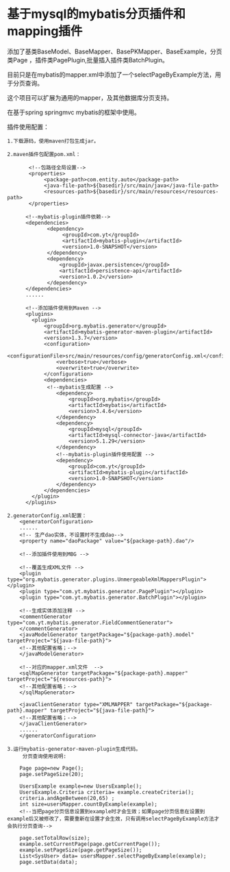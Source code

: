 
# 基于mysql的mybatis分页插件和mapping插件

添加了基类BaseModel、BaseMapper、BasePKMapper、BaseExample，分页类Page
，插件类PagePlugin,批量插入插件类BatchPlugin。

目前只是在mybatis的mapper.xml中添加了一个selectPageByExample方法，用于分页查询。

这个项目可以扩展为通用的mapper，及其他数据库分页支持。

在基于spring springmvc mybatis的框架中使用。

插件使用配置：

	1.下载源码，使用maven打包生成jar。

	2.maven插件包配置pom.xml：

           <!--包路径全局设置-->
           <properties>
                <package-path>com.entity.auto</package-path>
                <java-file-path>${basedir}/src/main/java</java-file-path>
                <resources-path>${basedir}/src/main/resources</resources-path>
           </properties>

          <!--mybatis-plugin插件依赖-->
          <dependencies>
                 <dependency>
                      <groupId>com.yt</groupId>
                      <artifactId>mybatis-plugin</artifactId>
                      <version>1.0-SNAPSHOT</version>
                 </dependency>
                 <dependency>
                     <groupId>javax.persistence</groupId>
                     <artifactId>persistence-api</artifactId>
                     <version>1.0.2</version>
                 </dependency>
          </dependencies>
          ......

          <!--添加插件使用到Maven -->
          <plugins>
            <plugin>
                <groupId>org.mybatis.generator</groupId>
                <artifactId>mybatis-generator-maven-plugin</artifactId>
                <version>1.3.7</version>
                <configuration>
                    <configurationFile>src/main/resources/config/generatorConfig.xml</configurationFile>
                    <verbose>true</verbose>
                    <overwrite>true</overwrite>
                </configuration>
                <dependencies>
                 <!--mybatis生成配置 -->
                    <dependency>
                        <groupId>org.mybatis</groupId>
                        <artifactId>mybatis</artifactId>
                        <version>3.4.6</version>
                    </dependency>
                    <dependency>
                        <groupId>mysql</groupId>
                        <artifactId>mysql-connector-java</artifactId>
                        <version>5.1.29</version>
                    </dependency>
                    <!--mybatis-plugin插件使用配置 -->
                    <dependency>
                        <groupId>com.yt</groupId>
                        <artifactId>mybatis-plugin</artifactId>
                        <version>1.0-SNAPSHOT</version>
                    </dependency>
                </dependencies>
            </plugin>
          </plugins>
          
	2.generatorConfig.xml配置：
		<generatorConfiguration>
		......
		<!-- 生产dao实体，不设置时不生成dao-->
		<property name="daoPackage" value="${package-path}.dao"/>

		<!--添加插件使用到MBG -->

		<!--覆盖生成XML文件 -->
		<plugin type="org.mybatis.generator.plugins.UnmergeableXmlMappersPlugin"></plugin>
		<plugin type="com.yt.mybatis.generator.PagePlugin"></plugin>
		<plugin type="com.yt.mybatis.generator.BatchPlugin"></plugin>

		<!--生成实体添加注释 -->
		<commentGenerator type="com.yt.mybatis.generator.FieldCommentGenerator">
		</commentGenerator>
		<javaModelGenerator targetPackage="${package-path}.model" targetProject="${java-file-path}">
		<!--其他配置省略；-->
		</javaModelGenerator>

		<!--对应的mapper.xml文件  -->
		<sqlMapGenerator targetPackage="${package-path}.mapper" targetProject="${resources-path}">
		<!--其他配置省略；-->
		</sqlMapGenerator>

		<javaClientGenerator type="XMLMAPPER" targetPackage="${package-path}.mapper" targetProject="${java-file-path}">
		<!--其他配置省略；-->
		</javaClientGenerator>
		......
		</generatorConfiguration>
	
	3.运行mybatis-generator-maven-plugin生成代码。
	     分页查询使用说明:
		
		Page page=new Page();
		page.setPageSize(20);
			
		UsersExample example=new UsersExample();
		UsersExample.Criteria criteria= example.createCriteria();
		criteria.andAgeBetween(20,65) ;
		int size=usersMapper.countByExample(example);
		<!--当把page分页信息设置到example时才会生效；如果page分页信息在设置到example后又被修改了，需要重新在设置才会生效，只有调用selectPageByExample方法才会执行分页查询-->
		
		page.setTotalRow(size);
		example.setCurrentPage(page.getCurrentPage());
		example.setPageSize(page.getPageSize());
		List<SysUser> data= usersMapper.selectPageByExample(example);
		page.setData(data);
		
		
		
		
